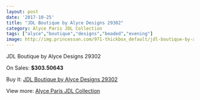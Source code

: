 ```yaml
---
layout: post
date: '2017-10-25'
title: "JDL Boutique by Alyce Designs 29302"
category: Alyce Paris JDL Collection
tags: ["alyce","boutique","designs","beaded","evening"]
image: http://img.princessan.com/971-thickbox_default/jdl-boutique-by-alyce-designs-29302.jpg
---
```

JDL Boutique by Alyce Designs 29302

On Sales: **$303.50643**
<a href="https://www.princessan.com/en/alyce-paris-jdl-collection/464-jdl-boutique-by-alyce-designs-29302.html"><amp-img layout="responsive" width="600" height="600" src="//img.princessan.com/971-thickbox_default/jdl-boutique-by-alyce-designs-29302.jpg" alt="JDL Boutique by Alyce Designs 29302 0" /></a>
<a href="https://www.princessan.com/en/alyce-paris-jdl-collection/464-jdl-boutique-by-alyce-designs-29302.html"><amp-img layout="responsive" width="600" height="600" src="//img.princessan.com/972-thickbox_default/jdl-boutique-by-alyce-designs-29302.jpg" alt="JDL Boutique by Alyce Designs 29302 1" /></a>

Buy it: [JDL Boutique by Alyce Designs 29302](https://www.princessan.com/en/alyce-paris-jdl-collection/464-jdl-boutique-by-alyce-designs-29302.html "JDL Boutique by Alyce Designs 29302")

View more: [Alyce Paris JDL Collection](https://www.princessan.com/en/7-alyce-paris-jdl-collection "Alyce Paris JDL Collection")